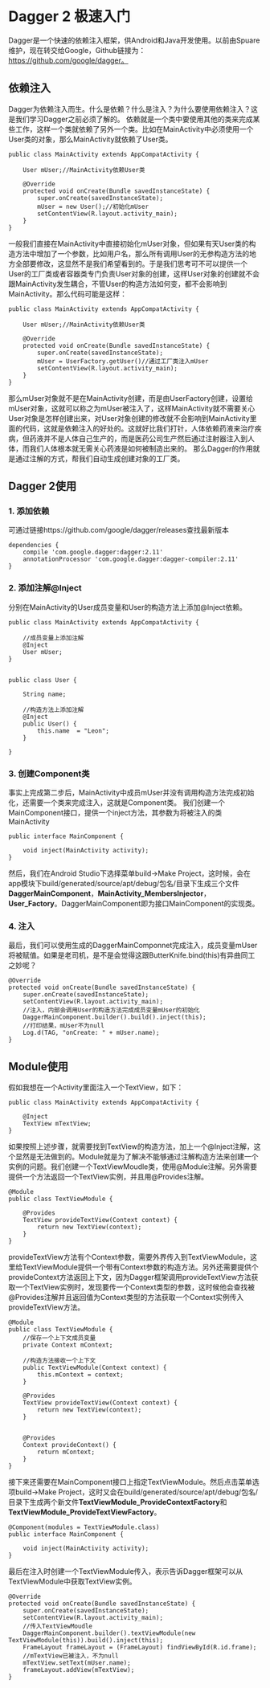 # Dagger 2 极速入门 #
Dagger是一个快速的依赖注入框架，供Android和Java开发使用。以前由Spuare维护，现在转交给Google，Github链接为：https://github.com/google/dagger。


## 依赖注入 ##
Dagger为依赖注入而生。什么是依赖？什么是注入？为什么要使用依赖注入？这是我们学习Dagger之前必须了解的。
依赖就是一个类中要使用其他的类来完成某些工作，这样一个类就依赖了另外一个类。比如在MainActivity中必须使用一个User类的对象，那么MainActivity就依赖了User类。

	public class MainActivity extends AppCompatActivity {

	    User mUser;//MainActivity依赖User类

	    @Override
	    protected void onCreate(Bundle savedInstanceState) {
	        super.onCreate(savedInstanceState);
			mUser = new User();//初始化mUser
	        setContentView(R.layout.activity_main);
	    }
	}

一般我们直接在MainActivity中直接初始化mUser对象，但如果有天User类的构造方法中增加了一个参数，比如用户名，那么所有调用User的无参构造方法的地方全部要修改，这显然不是我们希望看到的。于是我们思考可不可以提供一个User的工厂类或者容器类专门负责User对象的创建，这样User对象的创建就不会跟MainActivity发生耦合，不管User的构造方法如何变，都不会影响到MainActivity。那么代码可能是这样：

	public class MainActivity extends AppCompatActivity {

	    User mUser;//MainActivity依赖User类

	    @Override
	    protected void onCreate(Bundle savedInstanceState) {
	        super.onCreate(savedInstanceState);
			mUser = UserFactory.getUser()//通过工厂类注入mUser
	        setContentView(R.layout.activity_main);
	    }
	}

那么mUser对象就不是在MainActivity创建，而是由UserFactory创建，设置给mUser对象，这就可以称之为mUser被注入了，这样MainActivity就不需要关心User对象是怎样创建出来，对User对象创建的修改就不会影响到MainActivity里面的代码，这就是依赖注入的好处的。这就好比我们打针，人体依赖药液来治疗疾病，但药液并不是人体自己生产的，而是医药公司生产然后通过注射器注入到人体，而我们人体根本就无需关心药液是如何被制造出来的。
	那么Dagger的作用就是通过注解的方式，帮我们自动生成创建对象的工厂类。

## Dagger 2使用 ##
### 1. 添加依赖 ###
可通过链接https://github.com/google/dagger/releases查找最新版本

	dependencies {
	    compile 'com.google.dagger:dagger:2.11'
	    annotationProcessor 'com.google.dagger:dagger-compiler:2.11'
	}

### 2. 添加注解@Inject ###
分别在MainActivity的User成员变量和User的构造方法上添加@Inject依赖。

	public class MainActivity extends AppCompatActivity {
	
		//成员变量上添加注解
	    @Inject
	    User mUser;
	}


	public class User {
	
	    String name;
	
		//构造方法上添加注解
	    @Inject
	    public User() {
	        this.name  = "Leon";
	    }
	
	}

### 3. 创建Component类 ###
事实上完成第二步后，MainActivity中成员mUser并没有调用构造方法完成初始化，还需要一个类来完成注入，这就是Component类。
我们创建一个MainComponent接口，提供一个inject方法，其参数为将被注入的类MainActivity

	public interface MainComponent {
	
	    void inject(MainActivity activity);
	}

然后，我们在Android Studio下选择菜单build->Make Project，这时候，会在app模块下build/generated/source/apt/debug/包名/目录下生成三个文件**DaggerMainComponent**，**MainActivity\_MembersInjector**，**User\_Factory**。DaggerMainComponent即为接口MainComponent的实现类。

### 4. 注入 ###
最后，我们可以使用生成的DaggerMainComponnet完成注入，成员变量mUser将被赋值。如果是老司机，是不是会觉得这跟ButterKnife.bind(this)有异曲同工之妙呢？

    @Override
    protected void onCreate(Bundle savedInstanceState) {
        super.onCreate(savedInstanceState);
        setContentView(R.layout.activity_main);
		//注入，内部会调用User的构造方法完成成员变量mUser的初始化
        DaggerMainComponent.builder().build().inject(this);
        //打印结果，mUser不为null
        Log.d(TAG, "onCreate: " + mUser.name);
    }

## Module使用 ##
假如我想在一个Activity里面注入一个TextView，如下：

	public class MainActivity extends AppCompatActivity {
	
	    @Inject
	    TextView mTextView;
	}

如果按照上述步骤，就需要找到TextView的构造方法，加上一个@Inject注解，这个显然是无法做到的。Module就是为了解决不能够通过注解构造方法来创建一个实例的问题。我们创建一个TextViewMoudle类，使用@Module注解。另外需要提供一个方法返回一个TextView实例，并且用@Provides注解。

	@Module
	public class TextViewModule {
	
	    @Provides
	    TextView provideTextView(Context context) {
	        return new TextView(context);
	    }
	}

provideTextView方法有个Context参数，需要外界传入到TextViewModule，这里给TextViewModule提供一个带有Context参数的构造方法。另外还需要提供个provideContext方法返回上下文，因为Dagger框架调用provideTextView方法获取一个TextView实例时，发现要传一个Context类型的参数，这时候他会查找被@Provides注解并且返回值为Context类型的方法获取一个Context实例传入provideTextView方法。

	@Module
	public class TextViewModule {
		//保存一个上下文成员变量
	    private Context mContext;
	
		//构造方法接收一个上下文
	    public TextViewModule(Context context) {
	        this.mContext = context;
	    }
	
	    @Provides
	    TextView provideTextView(Context context) {
	        return new TextView(context);
	    }
	
		
	    @Provides
	    Context provideContext() {
	        return mContext;
	    }
	}

接下来还需要在MainComponent接口上指定TextViewModule。然后点击菜单选项build->Make Project，这时又会在build/generated/source/apt/debug/包名/目录下生成两个新文件**TextViewModule\_ProvideContextFactory**和**TextViewModule\_ProvideTextViewFactory**。

	@Component(modules = TextViewModule.class)
	public interface MainComponent {
	
	    void inject(MainActivity activity);
	}


最后在注入时创建一个TextViewModule传入，表示告诉Dagger框架可以从TextViewModule中获取TextView实例。

    @Override
    protected void onCreate(Bundle savedInstanceState) {
        super.onCreate(savedInstanceState);
        setContentView(R.layout.activity_main);
        //传入TextViewMoudle
        DaggerMainComponent.builder().textViewModule(new TextViewModule(this)).build().inject(this);
        FrameLayout frameLayout = (FrameLayout) findViewById(R.id.frame);
		//mTextView已被注入，不为null
        mTextView.setText(mUser.name);
        frameLayout.addView(mTextView);
    }
